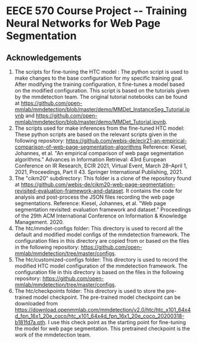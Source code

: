 # EECE 570 Course Project -- Training Neural Networks for Web Page Segmentation

## Acknowledgements

1. The scripts for fine-tuning the HTC model
   :
   The python script is used to make changes to the base configuration for my specific training goal.
   After modifying the training configuration, it fine-tunes a model based on the modified configuration.
   This script is based on the tutorials given by the mmdetection team. The original tutorial notebooks can be found at
   https://github.com/open-mmlab/mmdetection/blob/master/demo/MMDet_InstanceSeg_Tutorial.ipynb
   and
   https://github.com/open-mmlab/mmdetection/blob/master/demo/MMDet_Tutorial.ipynb.
2. The scripts used for make inferences from the fine-tuned HTC model:
   These python scripts are based on the relevant scripts given in the following repository:
   https://github.com/webis-de/ecir21-an-empirical-comparison-of-web-page-segmentation-algorithms
   Reference:
   Kiesel, Johannes, et al. "An empirical comparison of web page segmentation algorithms."
   Advances in Information Retrieval:
   43rd European Conference on IR Research, ECIR 2021, Virtual Event, March 28–April 1, 2021, Proceedings, Part II 43.
   Springer International Publishing, 2021.
3. The "cikm20" subdirectory: This folder is a clone of the repository found
   at https://github.com/webis-de/cikm20-web-page-segmentation-revisited-evaluation-framework-and-dataset. It contains
   the code for analysis and post-process the JSON files recording the web page segmentations.
   Reference:
   Kiesel, Johannes, et al. "Web page segmentation revisited: evaluation framework and dataset." Proceedings of the 29th
   ACM International Conference on Information & Knowledge Management. 2020.
4. The htc/mmdet-configs folder: This directory is used to record all the default and modified model configs of the
   mmdetection framework.
   The configuration files in this directory are copied from or based on the files in the following repository:
   https://github.com/open-mmlab/mmdetection/tree/master/configs.
5. The htc/customized-configs folder: This directory is used to record the modified HTC model configuration of the
   mmdetection framework.
   The configuration file in this directory is based on the files in the following repository:
   https://github.com/open-mmlab/mmdetection/tree/master/configs.
6. The htc/checkpoints folder: This directory is used to store the pre-trained model checkpoint.
The pre-trained model checkpoint can be downloaded from https://download.openmmlab.com/mmdetection/v2.0/htc/htc_x101_64x4d_fpn_16x1_20e_coco/htc_x101_64x4d_fpn_16x1_20e_coco_20200318-b181fd7a.pth.
I use this check point as the starting point for fine-tuning the model for web page segmentation.
This pretrained checkpoint is the work of the mmdetection team.